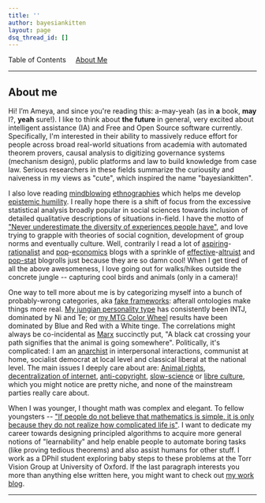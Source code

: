 ```yaml
---
title: ''
author: bayesiankitten
layout: page
dsq_thread_id: []
---
```

Table of Contents     [About Me](#aboutme)

---

## <a name="aboutme" id="aboutme"></a>About me

Hi! I’m Ameya, and since you're reading this: a-may-yeah (as in __a__ book, __may__ I?, __yeah__ sure!). I like to think about **the future** in general, very excited about intelligent assistance (IA) and Free and Open Source software currently. Specifically, I'm interested in their ability to massively reduce effort for people across broad real-world situations from academia with automated theorem provers, causal analysis to digitizing governance systems (mechanism design), public platforms and law to build knowledge from case law. Serious researchers in these fields summarize the curiousity and naiveness in my views as "cute", which inspired the name "bayesiankitten". 

I also love reading [mindblowing](https://en.wikipedia.org/wiki/Invented_tradition) [ethnographies](https://en.wikipedia.org/wiki/Debt:_The_First_5000_Years) which helps me develop [epistemic humility](https://en.wikipedia.org/wiki/Epistemic_humility). I really hope there is a shift of focus from the excessive statistical analysis broadly popular in social sciences towards inclusion of detailed qualitative descriptions of situations in-field. I have the motto of ["Never underestimate the diversity of experiences people have"](https://slatestarcodex.com/2017/10/02/different-worlds/), and love trying to grapple with theories of social cognition, development of group norms and eventually culture. Well, contrarily I read a lot of [aspiring](https://astralcodexten.substack.com/)-[rationalist](https://www.lesswrong.com/recommendations) and [pop](https://marginalrevolution.com/)-[economics](https://www.econtalk.org/) blogs with a sprinkle of [effective](https://forum.effectivealtruism.org/)-[altruist](https://www.alignmentforum.org/) and [pop-stat](https://statmodeling.stat.columbia.edu/) blogrolls just because they are so damn cool! When I get tired of all the above awesomeness, I love going out for walks/hikes outside the concrete jungle -- capturing cool birds and animals (only in a camera)! 

One way to tell more about me is by categorizing myself into a bunch of probably-wrong categories, aka [fake frameworks](https://www.lesswrong.com/posts/wDP4ZWYLNj7MGXWiW/in-praise-of-fake-frameworks): afterall ontologies make things more real. [My jungian personality type](https://slatestarcodex.com/2014/05/27/on-types-of-typologies/) has consistently been INTJ, dominated by Ni and Te; or [my MTG Color Wheel](https://humanparts.medium.com/the-mtg-color-wheel-c9700a7cf36d) results have been dominated by Blue and Red with a White tinge. The correlations might always be co-incidental as [Marx](https://en.wikipedia.org/wiki/Groucho_Marx) succinctly put, "A black cat crossing your path signifies that the animal is going somewhere". Politically, it's complicated: I am an [anarchist](https://en.wikipedia.org/wiki/Anarchism) in interpersonal interactions, communist at home, socialist democrat at local level and classical liberal at the national level. The main issues I deeply care about are: [Animal rights](https://en.wikipedia.org/wiki/Animal_rights), [decentralization of internet](https://dci.mit.edu/decentralizedweb), [anti-copyright](https://en.wikipedia.org/wiki/Criticism_of_copyright), [slow-science](https://raw.githubusercontent.com/bayesiankitten/bayesiankitten.github.io/master/images/slow-science-manifesto.pdf) or [libre culture](https://en.wikisource.org/wiki/The_Libre_Society_Manifesto), which you might notice are pretty niche, and none of the mainstream parties really care about.

When I was younger, I thought math was complex and elegant. To fellow youngsters -- ["If people do not believe that mathematics is simple, it is only because they do not realize how complicated life is"](https://www.goodreads.com/quotes/110157-if-people-do-not-believe-that-mathematics-is-simple-it). I want to dedicate my career towards designing principled algorithms to acquire more general notions of "learnability" and help enable people to  automate boring tasks (like proving tedious theorems) and also assist humans for other stuff. I work as a DPhil student exploring baby steps to these problems at the Torr Vision Group at University of Oxford. If the last paragraph interests you more than anything else written here, you might want to check out [my work blog](https://drimpossible.github.io).

---
